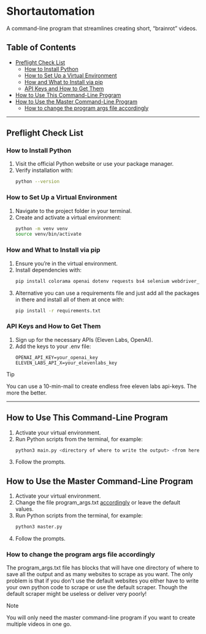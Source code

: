# Shortautomation

A command-line program that streamlines creating short, “brainrot” videos.

## Table of Contents
- [Preflight Check List](#preflight-check-list)
  - [How to Install Python](#how-to-install-python)
  - [How to Set Up a Virtual Environment](#how-to-set-up-a-virtual-environment)
  - [How and What to Install via pip](#how-and-what-to-install-via-pip)
  - [API Keys and How to Get Them](#api-keys-and-how-to-get-them)
- [How to Use This Command-Line Program](#how-to-use-this-command-line-program)
- [How to Use the Master Command-Line Program](#how-to-use-the-master-command-line-program)
   - [How to change the program args file accordingly](#how-to-change-the-program-args-file-accordingly)

---

## Preflight Check List

### How to Install Python
1. Visit the official Python website or use your package manager.  
2. Verify installation with:  
   ```bash
   python --version
   ```

### How to Set Up a Virtual Environment
1. Navigate to the project folder in your terminal.  
2. Create and activate a virtual environment:  
   ```bash
   python -m venv venv
   source venv/bin/activate
   ```

### How and What to Install via pip
1. Ensure you’re in the virtual environment.  
2. Install dependencies with:  
   ```bash
   pip install colorama openai dotenv requests bs4 selenium webdriver_manager yt-dlp ffmpeg-python elevenlabs google-auth google-auth-oauthlib google-auth-httplib2 google-api-python-client
   ```
3. Alternative you can use a requirements file and just add all the packages in there and install all of them at once with:
   ```bash
   pip install -r requirements.txt
   ```

### API Keys and How to Get Them
1. Sign up for the necessary APIs (Eleven Labs, OpenAI).  
2. Add the keys to your .env file:
   ```
   OPENAI_API_KEY=your_openai_key
   ELEVEN_LABS_API_X=your_elevenlabs_key
   ```
> [!TIP]
> You can use a 10-min-mail to create endless free eleven labs api-keys. The more the better.

---

## How to Use This Command-Line Program
1. Activate your virtual environment.
2. Run Python scripts from the terminal, for example:  
   ```bash
   python3 main.py <directory of where to write the output> <from here on only args are websites to scrape> ...
   ```
3. Follow the prompts.


## How to Use the Master Command-Line Program
1. Activate your virtual environment.
2. Change the file program_args.txt [accordingly](#how-to-change-the-program-args-file-accordingly) or leave the default values.
3. Run Python scripts from the terminal, for example:  
   ```bash
   python3 master.py
   ```
4. Follow the prompts.

### How to change the program args file accordingly
The program_args.txt file has blocks that will have one directory of where to save all the output and as many websites to scrape as you want.
The only problem is that if you don't use the default websites you either have to write your own python code to scrape or use the default scraper.
Though the default scraper might be useless or deliver very poorly!

> [!NOTE]
> You will only need the master command-line program if you want to create multiple videos in one go.
